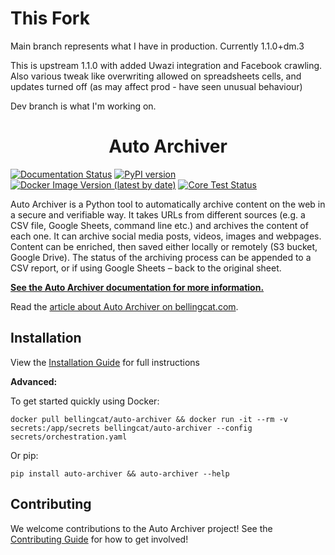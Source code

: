 <h1>This Fork</h1>

Main branch represents what I have in production. Currently 1.1.0+dm.3

This is upstream 1.1.0 with added Uwazi integration and Facebook crawling. Also various tweak like overwriting allowed on spreadsheets cells, and updates turned off (as may affect prod - have seen unusual behaviour)

Dev branch is what I'm working on.

<h1 align="center">Auto Archiver</h1>

[![Documentation Status](https://readthedocs.org/projects/auto-archiver/badge/?version=latest)](https://auto-archiver.readthedocs.io/en/latest/?badge=latest)
[![PyPI version](https://badge.fury.io/py/auto-archiver.svg)](https://badge.fury.io/py/auto-archiver)
[![Docker Image Version (latest by date)](https://img.shields.io/docker/v/bellingcat/auto-archiver?sort=semver&logo=docker&color=#69F0AE)](https://hub.docker.com/r/bellingcat/auto-archiver)
[![Core Test Status](https://github.com/bellingcat/auto-archiver/workflows/Core%20Tests/badge.svg)](https://github.com/bellingcat/auto-archiver/actions/workflows/tests-core.yaml)
<!-- [![Download Test Status](https://github.com/bellingcat/auto-archiver/workflows/Download%20Tests/badge.svg)](https://github.com/bellingcat/auto-archiver/actions/workflows/tests-download.yaml) -->

<!-- ![Docker Pulls](https://img.shields.io/docker/pulls/bellingcat/auto-archiver) -->
<!-- [![PyPI download month](https://img.shields.io/pypi/dm/auto-archiver.svg)](https://pypi.python.org/pypi/auto-archiver/) -->



Auto Archiver is a Python tool to automatically archive content on the web in a secure and verifiable way. It takes URLs from different sources (e.g. a CSV file, Google Sheets, command line etc.) and archives the content of each one. It can archive social media posts, videos, images and webpages. Content can be enriched, then saved either locally or remotely (S3 bucket, Google Drive). The status of the archiving process can be appended to a CSV report, or if using Google Sheets – back to the original sheet.

<div class="hidden_rtd">
  
**[See the Auto Archiver documentation for more information.](https://auto-archiver.readthedocs.io/en/latest/)**

</div>

Read the [article about Auto Archiver on bellingcat.com](https://www.bellingcat.com/resources/2022/09/22/preserve-vital-online-content-with-bellingcats-auto-archiver-tool/).


## Installation

View the [Installation Guide](https://auto-archiver.readthedocs.io/en/latest/installation/installation.html) for full instructions

**Advanced:**

To get started quickly using Docker:

`docker pull bellingcat/auto-archiver && docker run -it --rm -v secrets:/app/secrets bellingcat/auto-archiver --config secrets/orchestration.yaml`

Or pip:

`pip install auto-archiver && auto-archiver --help`

## Contributing

We welcome contributions to the Auto Archiver project! See the [Contributing Guide](https://auto-archiver.readthedocs.io/en/latest/contributing.html) for how to get involved!

